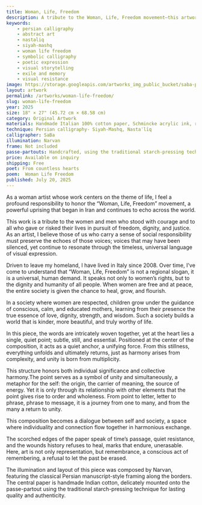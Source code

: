 ```yaml
---
title: Woman, Life, Freedom
description: A tribute to the Woman, Life, Freedom movement—this artwork weaves personal and collective memory into a visual call for dignity, unity, and enduring justice.
keywords:
    - persian calligraphy
    - abstract art
    - nastaliq
    - siyah-mashq
    - woman life freedom
    - symbolic calligraphy
    - poetic expression
    - visual storytelling
    - exile and memory
    - visual resistance
image: https://storage.googleapis.com/artworks_img_public_bucket/saba-persian-calligraphy/WomanLifeFreedom/thumbnail/Woman-Life-Freedom-S-01.jpg
layout: artwork
permalink: /artworks/woman-life-freedom/
slug: woman-life-freedom
year: 2025
size: 18" × 27" (45.72 cm × 68.58 cm)
category: Original Artwork
materials: Handmade Italian 100% cotton paper, Schmincke acrylic ink, reed pens crafted from the natural reeds of northern Iran.
technique: Persian calligraphy- Siyah-Mashq, Nastaʿlīq
calligrapher: SaBa
illumination: Narvan
frame: Not included 
passe-partouts: Handcrafted, using the traditional starch-pressing technique for lasting quality and authenticity.
price: Available on inquiry
shipping: Free
poet: From countless hearts
poem:  Woman Life Freedom
published: July 20, 2025
---
```


<div class="space-y-5">
    <p class="showTex">As a woman artist whose work centers on the theme of life, I feel a profound responsibility to honor the “Woman, Life, Freedom” movement, a powerful uprising that began in Iran and continues to echo across the world.</p>
    <p class="showTex">This work is a tribute to the women and men who stood with courage and to all who gave or risked their lives in pursuit of freedom, dignity, and justice. As an artist, I believe those of us who carry a sense of social responsibility must preserve the echoes of those voices; voices that may have been silenced, yet continue to resonate through the timeless, universal language of visual expression.</p>
    <p class="showTex">Driven to leave my homeland, I have lived in Italy since 2008. Over time, I've come to understand that “Woman, Life, Freedom” is not a regional slogan, it is a universal, human demand. It speaks not only to women’s rights, but to the dignity and humanity of all people. When women are free and at peace, the entire society is given the chance to heal, grow, and flourish.</p>
    <p class="showTex">In a society where women are respected, children grow under the guidance of conscious, calm, and educated mothers, learning from their presence the true essence of love, dignity, strength, and wisdom. Such a society builds a world that is kinder, more beautiful, and truly worthy of life.</p>
    <p class="showTex">In this piece, the words are intricately woven together, yet at the heart lies a single, quiet point; subtle, still, and essential. Positioned at the center of the composition, it acts as a quiet anchor, a unifying force. From this stillness, everything unfolds and ultimately returns, just as harmony arises from complexity, and unity is born from multiplicity.</p>
    <p class="showTex">This structure honors both individual significance and collective harmony.The point serves as a symbol of unity and simultaneously, a metaphor for the self: the origin, the carrier of meaning, the source of energy. Yet it is only through its relationship with other elements that the point gives rise to order and wholeness. From point to letter, letter to phrase, phrase to message, it is a journey from one to many, and from the many a return to unity.</p>
    <p class="showTex">This composition becomes a dialogue between self and society, a space where individuality and connection flow together in harmonious exchange.  </p>
    <p class="showTex">The scorched edges of the paper speak of time’s passage, quiet resistance, and the wounds history refuses to heal, marks that endure, unerasable. Here, art is not only representation, but remembrance, a conscious act of remembering, a refusal to let the past be erased.</p>
    <p class="showTex">The illumination and layout of this piece was composed by Narvan, featuring the classical Persian manuscript-style framing along the borders. The central paper is handmade Indian cotton, delicately mounted onto the passe-partout using the traditional starch-pressing technique for lasting quality and authenticity.</p>
</div>
